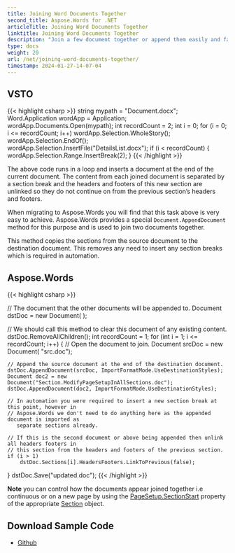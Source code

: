 ```yaml
---
title: Joining Word Documents Together
second_title: Aspose.Words for .NET
articleTitle: Joining Word Documents Together
linktitle: Joining Word Documents Together
description: "Join a few document together or append them easily and fast instead of using VSTO in C#."
type: docs
weight: 20
url: /net/joining-word-documents-together/
timestamp: 2024-01-27-14-07-04
---
```


## VSTO

{{< highlight csharp >}}
string mypath = "Document.docx";
Word.Application wordApp = Application;
wordApp.Documents.Open(mypath);
int recordCount = 2;
int i = 0;
for (i = 0; i <= recordCount; i++)
	wordApp.Selection.WholeStory();
wordApp.Selection.EndOf();
wordApp.Selection.InsertFile("DetailsList.docx");
if (i < recordCount)
{
	wordApp.Selection.Range.InsertBreak(2);
}
{{< /highlight >}}

The above code runs in a loop and inserts a document at the end of the current document. The content from each joined document is separated by a section break and the headers and footers of this new section are unlinked so they do not continue on from the previous section’s headers and footers.

When migrating to Aspose.Words you will find that this task above is very easy to achieve. Aspose.Words provides a special `Document.AppendDocument` method for this purpose and is used to join two documents together.

This method copies the sections from the source document to the destination document. This removes any need to insert any section breaks which is required in automation.

## Aspose.Words

{{< highlight csharp >}}

// The document that the other documents will be appended to.
Document dstDoc = new Document( );

// We should call this method to clear this document of any existing content.
dstDoc.RemoveAllChildren();
int recordCount = 1;
for (int i = 1; i <= recordCount; i++)
{
	// Open the document to join.
	Document srcDoc = new Document( "src.doc");

	// Append the source document at the end of the destination document.
	dstDoc.AppendDocument(srcDoc, ImportFormatMode.UseDestinationStyles);
	Document doc2 = new Document("Section.ModifyPageSetupInAllSections.doc");
	dstDoc.AppendDocument(doc2, ImportFormatMode.UseDestinationStyles);
	
	// In automation you were required to insert a new section break at this point, however in
	// Aspose.Words we don't need to do anything here as the appended document is imported as
	   separate sections already.
	
	// If this is the second document or above being appended then unlink all headers footers in
	// this section from the headers and footers of the previous section.
	if (i > 1)
		dstDoc.Sections[i].HeadersFooters.LinkToPrevious(false);
}
dstDoc.Save("updated.doc");
{{< /highlight >}}

**Note** 
you can control how the documents appear joined together i.e continuous or on a new page by using the [PageSetup.SectionStart](https://reference.aspose.com/words/net/aspose.words/pagesetup/sectionstart/) property of the appropriate [Section](https://reference.aspose.com/words/net/aspose.words/section/) object.

## Download Sample Code

- [Github](https://github.com/asposemarketplace/Aspose_for_VSTO/releases/download/2/Joining.Documents.Together.Aspose.Words.zip)

